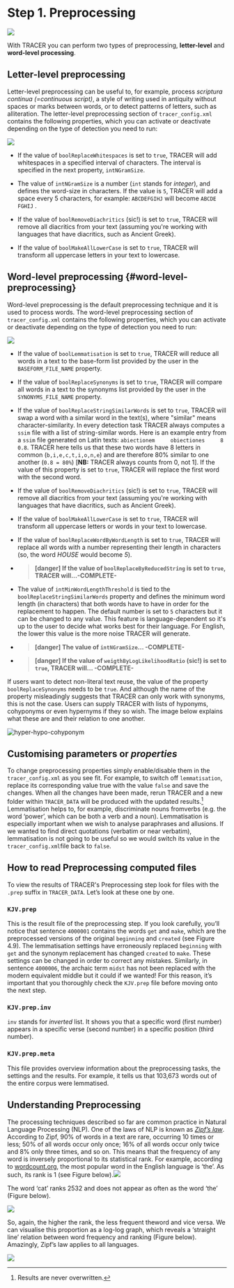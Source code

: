 # Step 1. Preprocessing

![](/assets/architecture.png)

With TRACER you can perform two types of preprocessing, **letter-level** and **word-level processing**.

## Letter-level preprocessing

Letter-level preprocessing can be useful to, for example, process _scriptura continua \(=continuous script\)_, a style of writing used in antiquity without spaces or marks between words, or to detect patterns of letters, such as alliteration. The letter-level preprocessing section of `tracer_config.xml` contains the following properties, which you can activate or deactivate depending on the type of detection you need to run:

![](/assets/letter_level_prep.png)

* If the value of `boolReplaceWhitespaces` is set to `true`, TRACER will add whitespaces in a specified interval of characters. The interval is specified in the next property, `intNGramSize`.

* The value of `intNGramSize` is a number \(`int` stands for _integer_\), and defines the word-size in characters. If the value is `5`, TRACER will add a space every 5 characters, for example: `ABCDEFGIHJ` will become `ABCDE` `FGHIJ` .

* If the value of `boolRemoveDiachritics` \(sic!\) is set to `true`, TRACER will remove all diacritics from your text \(assuming you're working with languages that have diacritics, such as Ancient Greek\).

* If the value of `boolMakeAllLowerCase` is set to `true`, TRACER will transform all uppercase letters in your text to lowercase.

## Word-level preprocessing {#word-level-preprocessing}

Word-level preprocessing is the default preprocessing technique and it is used to process words. The word-level preprocessing section of `tracer_config.xml` contains the following properties, which you can activate or deactivate depending on the type of detection you need to run:

![](/assets/word_level_prep.png)

* If the value of `boolLemmatisation` is set to `true`, TRACER will reduce all words in a text to the base-form list provided by the user in the `BASEFORM_FILE_NAME` property.

* If the value of `boolReplaceSynonyms` is set to `true`, TRACER will compare all words in a text to the synonyms list provided by the user in the `SYNONYMS_FILE_NAME` property.

* If the value of `boolReplaceStringSimilarWords` is set to `true`, TRACER will swap a word with a similar word in the text\(s\), where "similar" means character-similarity. In every detection task TRACER always computes a `ssim` file with a list of string-similar words. Here is an example entry from a `ssim` file generated on Latin texts: `abiectionem     obiectiones     8       0.8`. TRACER here tells us that these two words have 8 letters in common \(`b,i,e,c,t,i,o,n,e`\) and are therefore 80% similar to one another \(`0.8 = 80%`\)  \[**NB:** TRACER always counts from 0, not 1\]. If the value of this property is set to `true`, TRACER will replace the first word with the second word.

* If the value of `boolRemoveDiachritics` \(sic!\) is set to `true`, TRACER will remove all diacritics from your text \(assuming you're working with languages that have diacritics, such as Ancient Greek\).

* If the value of `boolMakeAllLowerCase` is set to `true`, TRACER will transform all uppercase letters or words in your text to lowercase.

* If the value of `boolReplaceWordByWordLength` is set to `true`, TRACER will replace all words with a number representing their length in characters \(so, the word _HOUSE_ would become _5_\).

* > **\[danger\] If the value of **`boolReplaceByReducedString`** is set to **`true`**, TRACER will...-COMPLETE-**
* The value of `intMinWordLengthThreshold` is tied to the `boolReplaceStringSimilarWords` property and defines the minimum word length \(in characters\) that both words have to have in order for the replacement to happen. The default number is set to `5` characters but it can be changed to any value. This feature is language-dependent so it's up to the user to decide what works best for their language. For English, the lower this value is the more noise TRACER will generate.

* > **\[danger\] The value of **`intNGramSize`**... -COMPLETE-**
* > **\[danger\] If the value of **`weigthByLogLikelihoodRatio`** \(sic!\) is set to **`true`**, TRACER will... -COMPLETE-**

If users want to detect non-literal text reuse, the value of the property `boolReplaceSynonyms` needs to be `true`. And although the name of the property misleadingly suggests that TRACER can only work with synonyms, this is not the case. Users can supply TRACER with lists of hyponyms, cohyponyms or even hypernyms if they so wish. The image below explains what these are and their relation to one another.

![hyper-hypo-cohyponym](/assets/hyper-hypo-cohyponym.png "Linguistic tree illustrating relationships between terms describing colour. Source: Wikimedia Commons.")

## Customising parameters or _properties_

To change preprocessing properties simply enable/disable them in the `tracer_config.xml` as you see fit. For example, to switch off `lemmatisation`, replace its corresponding value true with the value `false` and save the changes. When all the changes have been made, rerun TRACER and a new folder within `TRACER_DATA` will be produced with the updated results.[^1] Lemmatisation helps to, for example, discriminate nouns fromverbs \(e.g. the word ‘power’, which can be both a verb and a noun\). Lemmatisation is especially important when we wish to analyse paraphrases and allusions. If we wanted to find direct quotations \(verbatim or near verbatim\), lemmatisation is not going to be useful so we would switch its value in the `tracer_config.xml`file back to `false`.

## How to read Preprocessing computed files

To view the results of TRACER's Preprocessing step look for files with the `.prep` suffix in `TRACER_DATA`. Let’s look at these one by one.

### `KJV.prep`

This is the result file of the preprocessing step. If you look carefully, you’ll notice that sentence `4000001` contains the words `get` and `make`, which are the preprocessed versions of the original `beginning` and `created` \(see Figure 4.9\). The lemmatisation settings have erroneously replaced `beginning` with `get` and the synonym replacement has changed `created` to `make`. These settings can be changed in order to correct any mistakes. Similarly, in sentence `4000006`, the archaic term `midst` has not been replaced with the modern equivalent middle but it could if we wanted! For this reason, it’s important that you thoroughly check the `KJV.prep` file before moving onto the next step.

### `KJV.prep.inv`

`inv` stands for _inverted_ list. It shows you that a specific word \(first number\) appears in a specific verse \(second number\) in a specific position \(third number\).

### `KJV.prep.meta`

This file provides overview information about the preprocessing tasks, the settings and the results. For example, it tells us that 103,673 words out of the entire corpus were lemmatised.

## Understanding Preprocessing

The processing techniques described so far are common practice in Natural Language Processing \(NLP\). One of the laws of NLP is known as [_Zipf’s law_](https://en.wikipedia.org/wiki/Zipf's_law). According to Zipf, 90% of words in a text are rare, occurring 10 times or less; 50% of all words occur only once; 16% of all words occur only twice and 8% only three times, and so on. This means that the frequency of any word is inversely proportional to its statistical rank. For example, according to [wordcount.org](http://www.wordcount.org/), the most popular word in the English language is ‘the’. As such, its rank is 1 \(see Figure below\).![](/assets/wordcount_1.png)

The word ‘cat’ ranks 2532 and does not appear as often as the word ‘the’ \(Figure below\).

![](/assets/wordcount_2.png)

So, again, the higher the rank, the less frequent theword and vice versa. We can visualise this proportion as a log-log graph, which reveals a ‘straight line’ relation between word frequency and ranking \(Figure below\). Amazingly, Zipf’s law applies to all languages.

![](/assets/zipf.png)

[^1]: Results are never overwritten.


